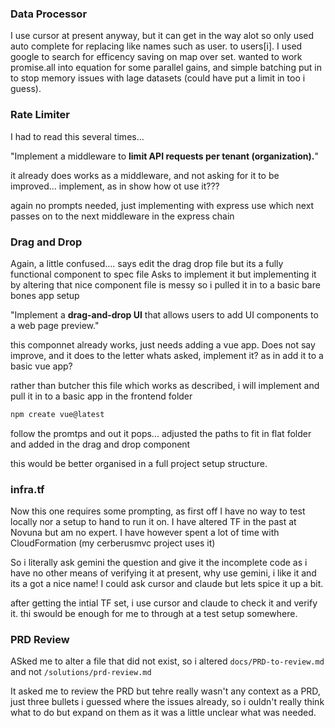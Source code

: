 ### Data Processor

I use cursor at present anyway, but it can get in the way alot so only used auto complete for replacing like names such as user. to users[i].
I used google to search for efficency saving on map over set.
wanted to work promise.all into equation for some parallel gains, and simple batching put in to stop memory issues with lage datasets (could have put a limit in too i guess).

### Rate Limiter

I had to read this several times...

"Implement a middleware to **limit API requests per tenant (organization).**"

it already does works as a middleware, and not asking for it to be improved... implement, as in show how ot use it???

again no prompts needed, just implementing with express use which next passes on to the next middleware in the express chain

### Drag and Drop

Again, a little confused.... says edit the drag drop file but its a fully functional component to spec file
Asks to implement it but implementing it by altering that nice component file is messy so i pulled it in to a basic bare bones app setup

"Implement a **drag-and-drop UI** that allows users to add UI components to a web page preview."

this componnet already works, just needs adding a vue app. Does not say improve, and it does to the letter whats asked, implement it? as in add it to a basic vue app?

rather than butcher this file which works as described, i will implement and pull it in to a basic app in the frontend folder

```bash
npm create vue@latest
```

follow the promtps and out it pops... adjusted the paths to fit in flat folder and added in the drag and drop component

this would be better organised in a full project setup structure.

### infra.tf

Now this one requires some prompting, as first off I have no way to test locally nor a setup to hand to run it on.
I have altered TF in the past at Novuna but am no expert. I have however spent a lot of time with CloudFormation (my cerberusmvc project uses it)

So i literally ask gemini the question and give it the incomplete code as i have no other means of verifying it at present, why use gemini, i like it and its a got a nice name! I could ask cursor and claude but lets spice it up a bit.

after getting the intial TF set, i use cursor and claude to check it and verify it. thi swould be enough for me to through at a test setup somewhere.

### PRD Review

ASked me to alter a file that did not exist, so i altered `docs/PRD-to-review.md` and not `/solutions/prd-review.md`

It asked me to review the PRD but tehre really wasn't any context as a PRD, just three bullets i guessed where the issues already, so i ouldn't really think what to do but expand on them as it was a little unclear what was needed.

